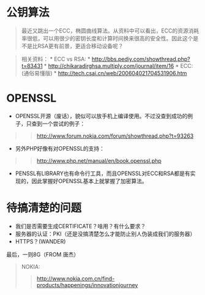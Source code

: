 # 公钥算法 #
> 最近又跳出一个ECC，椭圆曲线算法。从资料中可以看出，ECC的资源消耗率很低，可以用很少的密钥长度和计算时间换来很高的安全性。因此这个是不是比RSA更有前景，更适合移动设备呢？

> 相关资料：
    * ECC vs RSA:
      * http://bbs.pediy.com/showthread.php?t=83431
      * http://chikaradirghsa.multiply.com/journal/item/16
    * ECC:(通俗易懂版)
      * http://tech.csai.cn/web/200604021704531906.htm
# OPENSSL #
  * OPENSSL开源（废话），貌似可以放手机上编译使用。不过没查到成功的例子，只查到一个尝试的例子：
> > http://www.forum.nokia.com/forum/showthread.php?t=93263
  * 另外PHP好像有对OPENSSL的支持：
> > http://www.php.net/manual/en/book.openssl.php
  * PENSSL有LIBRARY也有命令行工具，而且OPENSSL对ECC和RSA都是有实现的，因此掌握好OPENSSL基本上就掌握了加密算法。

# 待搞清楚的问题 #
  * 我们是否需要生成CERTIFICATE？啥用？有什么要求？
  * 服务器的认证：PKI（还是没搞清楚怎么才能防止别人伪装成我们的服务器）
  * HTTPS？(WANDER)

最后，一则8G（FROM 唐杰）

> NOKIA:
> > http://www.nokia.com.cn/find-products/happenings/innovationjourney